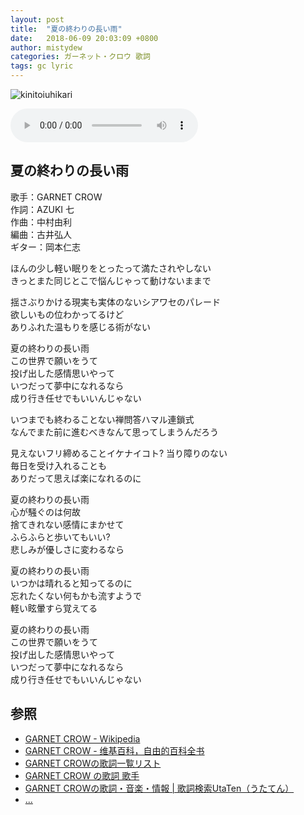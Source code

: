 ```yaml
---
layout: post
title:  "夏の終わりの長い雨"
date:   2018-06-09 20:03:09 +0800
author: mistydew
categories: ガーネット・クロウ 歌詞
tags: gc lyric
---
```

![kinitoiuhikari](https://raw.githubusercontent.com/mistydew/gc/master/images/cover/single/Single_14th_%E5%90%9B%E3%81%A8%E3%81%84%E3%81%86%E5%85%89.jpg)

<audio controls>
  <source src="https://raw.githubusercontent.com/mistydew/gc2/master/audio/%E5%A4%8F%E3%81%AE%E7%B5%82%E3%82%8F%E3%82%8A%E3%81%AE%E9%95%B7%E3%81%84%E9%9B%A8.mp3" type="audio/mpeg">
您的浏览器不支持 audio 元素。
</audio>

## 夏の終わりの長い雨

歌手：GARNET CROW<br>
作詞：AZUKI 七<br>
作曲：中村由利<br>
編曲：古井弘人<br>
ギター：岡本仁志

ほんの少し軽い眠りをとったって満たされやしない<br>
きっとまた同じとこで悩んじゃって動けないままで

揺さぶりかける現実も実体のないシアワセのパレード<br>
欲しいもの位わかってるけど<br>
ありふれた温もりを感じる術がない

夏の終わりの長い雨<br>
この世界で願いをうて<br>
投げ出した感情思いやって<br>
いつだって夢中になれるなら<br>
成り行き任せでもいいんじゃない

いつまでも終わることない禅問答ハマル連鎖式<br>
なんでまた前に進むべきなんて思ってしまうんだろう

見えないフリ締めることイケナイコト? 当り障りのない<br>
毎日を受け入れることも<br>
ありだって思えば楽になれるのに

夏の終わりの長い雨<br>
心が騒ぐのは何故<br>
捨てきれない感情にまかせて<br>
ふらふらと歩いてもいい?<br>
悲しみが優しさに変わるなら

夏の終わりの長い雨<br>
いつかは晴れると知ってるのに<br>
忘れたくない何もかも流すようで<br>
軽い眩暈すら覚えてる

夏の終わりの長い雨<br>
この世界で願いをうて<br>
投げ出した感情思いやって<br>
いつだって夢中になれるなら<br>
成り行き任せでもいいんじゃない

## 参照
* [GARNET CROW - Wikipedia](https://ja.wikipedia.org/wiki/GARNET_CROW)
* [GARNET CROW - 维基百科，自由的百科全书](https://zh.wikipedia.org/wiki/GARNET_CROW)
* [GARNET CROWの歌詞一覧リスト](https://www.uta-net.com/artist/344)
* [GARNET CROW の歌詞 歌手](http://www.kasi-time.com/subcat-uta-167-1.html)
* [GARNET CROWの歌詞・音楽・情報 \| 歌詞検索UtaTen（うたてん）](https://utaten.com/artist/GARNET+CROW)
* [...](https://github.com/mistydew/gc)
